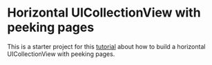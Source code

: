 # Horizontal UICollectionView with peeking pages

This is a starter project for this [tutorial](https://medium.com/@shaibalassiano/tutorial-horizontal-uicollectionview-with-paging-9421b479ee94) about how to build a horizontal UICollectionView with peeking pages.